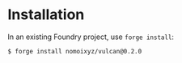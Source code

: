 # Installation

In an existing Foundry project, use `forge install`:
```
$ forge install nomoixyz/vulcan@0.2.0
```
